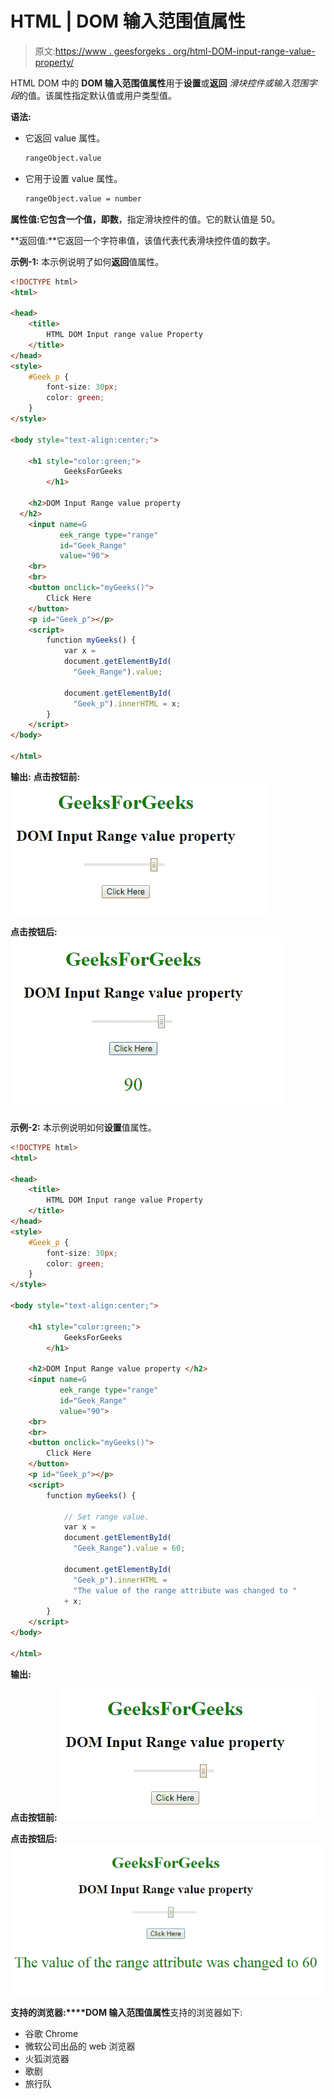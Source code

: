 # HTML | DOM 输入范围值属性

> 原文:[https://www . geesforgeks . org/html-DOM-input-range-value-property/](https://www.geeksforgeeks.org/html-dom-input-range-value-property/)

HTML DOM 中的 **DOM 输入范围值属性**用于**设置**或**返回** *滑块控件或输入范围字段*的值。该属性指定默认值或用户类型值。

**语法:**

*   它返回 value 属性。

    ```html
    rangeObject.value
    ```

*   它用于设置 value 属性。

    ```html
    rangeObject.value = number
    ```

**属性值:**它包含一个值，即**数**，指定滑块控件的值。它的默认值是 50。

**返回值:**它返回一个字符串值，该值代表代表滑块控件值的数字。

**示例-1:** 本示例说明了如何**返回**值属性。

```html
<!DOCTYPE html>
<html>

<head>
    <title>
        HTML DOM Input range value Property
    </title>
</head>
<style>
    #Geek_p {
        font-size: 30px;
        color: green;
    }
</style>

<body style="text-align:center;">

    <h1 style="color:green;"> 
            GeeksForGeeks 
        </h1>

    <h2>DOM Input Range value property 
  </h2>
    <input name=G 
           eek_range type="range" 
           id="Geek_Range" 
           value="90">
    <br>
    <br>
    <button onclick="myGeeks()">
        Click Here
    </button>
    <p id="Geek_p"></p>
    <script>
        function myGeeks() {
            var x = 
            document.getElementById(
              "Geek_Range").value;

            document.getElementById(
              "Geek_p").innerHTML = x;
        }
    </script>
</body>

</html>
```

**输出:**
**点击按钮前:**
![](img/1f4b7d41670dd6f54efe40ad4edbd018.png)

**点击按钮后:**
![](img/359a043075e174ab1dfe00cd4a4e0bdd.png)

**示例-2:** 本示例说明如何**设置**值属性。

```html
<!DOCTYPE html>
<html>

<head>
    <title>
        HTML DOM Input range value Property
    </title>
</head>
<style>
    #Geek_p {
        font-size: 30px;
        color: green;
    }
</style>

<body style="text-align:center;">

    <h1 style="color:green;"> 
            GeeksForGeeks 
        </h1>

    <h2>DOM Input Range value property </h2>
    <input name=G 
           eek_range type="range" 
           id="Geek_Range" 
           value="90">
    <br>
    <br>
    <button onclick="myGeeks()">
        Click Here
    </button>
    <p id="Geek_p"></p>
    <script>
        function myGeeks() {

            // Set range value.
            var x = 
            document.getElementById(
              "Geek_Range").value = 60;

            document.getElementById(
              "Geek_p").innerHTML = 
              "The value of the range attribute was changed to "
            + x;
        }
    </script>
</body>

</html>
```

**输出:**

**点击按钮前:**
![](img/1f4b7d41670dd6f54efe40ad4edbd018.png)

**点击按钮后:**
![](img/9d02be372403ad6487e37814af756a26.png)

**支持的浏览器:****DOM 输入范围值属性**支持的浏览器如下:

*   谷歌 Chrome
*   微软公司出品的 web 浏览器
*   火狐浏览器
*   歌剧
*   旅行队